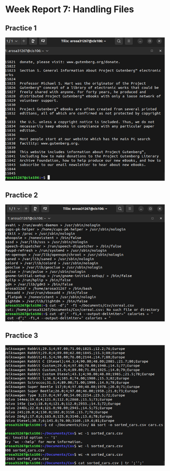 # Week Report 7: Handling Files

## Practice 1
![p1](p1.png)

## Practice 2
![p2](p2.png)

## Practice 3
![p3](p3.png)
